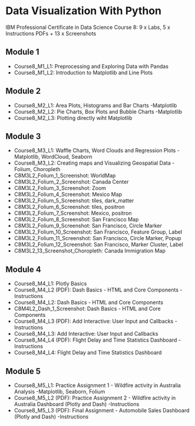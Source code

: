 # Data Visualization With Python
IBM Professional Certificate in Data Science Course 8: 9 x Labs, 5 x Instructions PDFs + 13 x Screenshots
## Module 1
 * Course8_M1_L1: Preprocessing and Exploring Data with Pandas
 * Course8_M1_L2: Introduction to Matplotlib and Line Plots 
## Module 2
 * Course8_M2_L1: Area Plots, Histograms and Bar Charts -Matplotlib
 * Course8_M2_L2: Pie Charts, Box Plots and Bubble Charts -Matplotlib
 * Course8_M2_L3: Plotting directly wiht Matplotlib
## Module 3
 * Course8_M3_L1: Waffle Charts, Word Clouds and Regression Plots -Matplotlib, WordCloud, Seaborn
 * Course8_M3_L2: Creating maps and Visualizing Geospatial Data -Folium, Choropleth
 * C8M3L2_Folium_1_Screenshot: WorldMap
 * C8M3L2_Folium_2_Screenshot: Canada Center
 * C8M3L2_Folium_3_Screenshot: Zoom
 * C8M3L2_Folium_4_Screenshot: Mexico Map
 * C8M3L2_Folium_5_Screenshot: tiles, dark_matter
 * C8M3L2_Folium_6_Screenshot: tiles, positron
 * C8M3L2_Folium_7_Screenshot: Mexico, positron
 * C8M3L2_Folium_8_Screenshot: San Francisco Map
 * C8M3L2_Folium_9_Screenshot: San Francisco, Circle Marker
 * C8M3L2_Folium_10_Screenshot: San Francisco, Feature Group, Label
 * C8M3L2_Folium_11_Screenshot: San Francisco, Circle Marker, Popup
 * C8M3L2_Folium_12_Screenshot: San  Francisco, Marker Cluster, Label
 * C8M3L2_13_Screenshot_Choropleth: Canada Immigration Map
## Module 4
 * Course8_M4_L1: Plotly Basics
 * Course8_M4_L2 (PDF): Dash Basics - HTML and Core Components -Instructions
 * Course8_M4_L2: Dash Basics - HTML and Core Components
 * C8M4L2_Dash_1_Screenshot: Dash Basics - HTML and Core Components 
 * Course8_M4_L3 (PDF): Add Interactive: User Input and Callbacks -Instructions
 * Course8_M4_L3: Add Interactive: User Input and Callbacks
 * Course8_M4_L4 (PDF): Flight Delay and Time Statistics Dashboard -Instructions
 * Course8_M4_L4: Flight Delay and Time Statistics Dashboard
## Module 5
 * Course8_M5_L1: Practice Assignment 1 - Wildfire activity in Australia Analysis -Matplotlib, Seaborn, Folium
 * Course8_M5_L2 (PDF): Practice Assignment 2 - Wildfire activity in Australia Dashboard (Plotly and Dash) -Instructions
 * Course8_M5_L3 (PDF): Final Assignment - Automobile Sales Dashboard (Plotly and Dash) -Instructions
